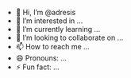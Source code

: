 - 👋 Hi, I’m @adresis
- 👀 I’m interested in ...
- 🌱 I’m currently learning ...
- 💞️ I’m looking to collaborate on ...
- 📫 How to reach me ...
- 😄 Pronouns: ...
- ⚡ Fun fact: ...

<!---
adresis/adresis is a ✨ special ✨ repository because its `README.md` (this file) appears on your GitHub profile.
You can click the Preview link to take a look at your changes.
--->
